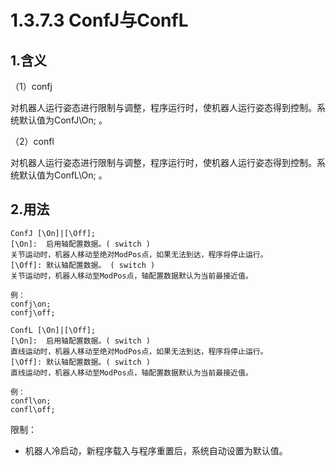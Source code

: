 # 1.3.7.3 ConfJ与ConfL

## 1.含义

（1）confj

对机器人运行姿态进行限制与调整，程序运行时，使机器人运行姿态得到控制。系统默认值为ConfJ\On; 。

（2）confl

对机器人运行姿态进行限制与调整，程序运行时，使机器人运行姿态得到控制。系统默认值为ConfL\On; 。

## 2.用法

```
ConfJ [\On]|[\Off];
[\On]:	启用轴配置数据。( switch ) 
关节运动时，机器人移动至绝对ModPos点，如果无法到达，程序将停止运行。
[\Off]:	默认轴配置数据。 ( switch ) 
关节运动时，机器人移动至ModPos点，轴配置数据默认为当前最接近值。

例：
confj\on;
confj\off;

ConfL [\On]|[\Off];
[\On]:	启用轴配置数据。( switch )
直线运动时，机器人移动至绝对ModPos点，如果无法到达，程序将停止运行。
[\Off]:	默认轴配置数据。( switch ) 
直线运动时，机器人移动至ModPos点，轴配置数据默认为当前最接近值。

例：
confl\on;
confl\off;
```

限制：

- 机器人冷启动，新程序载入与程序重置后，系统自动设置为默认值。